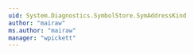 ```yaml
---
uid: System.Diagnostics.SymbolStore.SymAddressKind
author: "mairaw"
ms.author: "mairaw"
manager: "wpickett"
---
```

